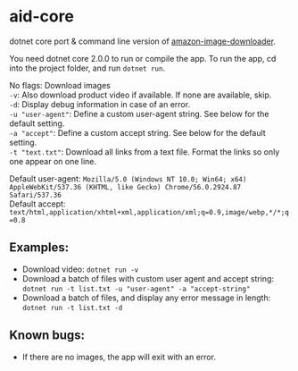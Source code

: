 # aid-core
dotnet core port &amp; command line version of [amazon-image-downloader](https://github.com/bodzaital/amazon-image-downloader).

You need dotnet core 2.0.0 to run or compile the app. To run the app, cd into the project folder, and run `dotnet run`.

No flags: Download images  
`-v`: Also download product video if available. If none are available, skip.  
`-d`: Display debug information in case of an error.  
`-u "user-agent"`: Define a custom user-agent string. See below for the default setting.  
`-a "accept"`: Define a custom accept string. See below for the default setting.  
`-t "text.txt"`: Download all links from a text file. Format the links so only one appear on one line.

Default user-agent: `Mozilla/5.0 (Windows NT 10.0; Win64; x64) AppleWebKit/537.36 (KHTML, like Gecko) Chrome/56.0.2924.87 Safari/537.36`  
Default accept: `text/html,application/xhtml+xml,application/xml;q=0.9,image/webp,*/*;q=0.8`

## Examples:

- Download video: `dotnet run -v`
- Download a batch of files with custom user agent and accept string: `dotnet run -t list.txt -u "user-agent" -a "accept-string"`
- Download a batch of files, and display any error message in length: `dotnet run -t list.txt -d`

## Known bugs:
- If there are no images, the app will exit with an error.
